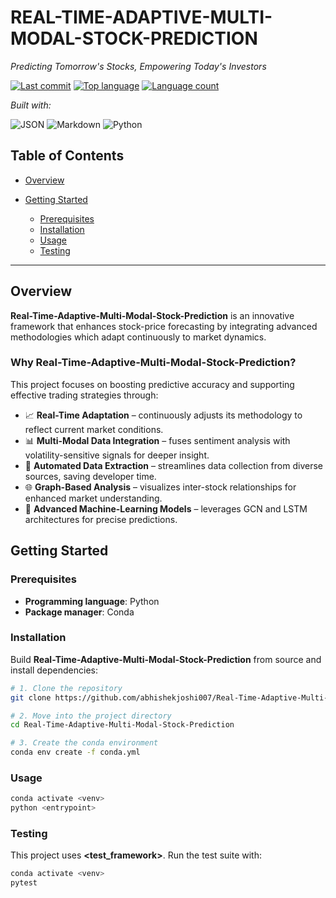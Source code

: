 # REAL-TIME-ADAPTIVE-MULTI-MODAL-STOCK-PREDICTION

*Predicting Tomorrow's Stocks, Empowering Today's Investors*

[![Last commit](https://img.shields.io/github/last-commit/abhishekjoshi007/Real-Time-Adaptive-Multi-Modal-Stock-Prediction?style=flat\&logo=git\&logoColor=white\&color=0080ff)](https://github.com/abhishekjoshi007/Real-Time-Adaptive-Multi-Modal-Stock-Prediction/commits/main)
[![Top language](https://img.shields.io/github/languages/top/abhishekjoshi007/Real-Time-Adaptive-Multi-Modal-Stock-Prediction?style=flat\&color=0080ff)](https://github.com/abhishekjoshi007/Real-Time-Adaptive-Multi-Modal-Stock-Prediction/search?l=python)
[![Language count](https://img.shields.io/github/languages/count/abhishekjoshi007/Real-Time-Adaptive-Multi-Modal-Stock-Prediction?style=flat\&color=0080ff)](https://github.com/abhishekjoshi007/Real-Time-Adaptive-Multi-Modal-Stock-Prediction)

*Built with:*

![JSON](https://img.shields.io/badge/JSON-000000.svg?style=flat\&logo=JSON\&logoColor=white)
![Markdown](https://img.shields.io/badge/Markdown-000000.svg?style=flat\&logo=Markdown\&logoColor=white)
![Python](https://img.shields.io/badge/Python-3776AB.svg?style=flat\&logo=Python\&logoColor=white)


## Table of Contents

* [Overview](#overview)
* [Getting Started](#getting-started)

  * [Prerequisites](#prerequisites)
  * [Installation](#installation)
  * [Usage](#usage)
  * [Testing](#testing)

---

## Overview

**Real-Time-Adaptive-Multi-Modal-Stock-Prediction** is an innovative framework that enhances stock-price forecasting by integrating advanced methodologies which adapt continuously to market dynamics.

### Why Real-Time-Adaptive-Multi-Modal-Stock-Prediction?

This project focuses on boosting predictive accuracy and supporting effective trading strategies through:

* 📈 **Real-Time Adaptation** – continuously adjusts its methodology to reflect current market conditions.
* 📊 **Multi-Modal Data Integration** – fuses sentiment analysis with volatility-sensitive signals for deeper insight.
* 🤖 **Automated Data Extraction** – streamlines data collection from diverse sources, saving developer time.
* 🌐 **Graph-Based Analysis** – visualizes inter-stock relationships for enhanced market understanding.
* 🧠 **Advanced Machine-Learning Models** – leverages GCN and LSTM architectures for precise predictions.

## Getting Started

### Prerequisites

* **Programming language**: Python
* **Package manager**: Conda

### Installation

Build **Real-Time-Adaptive-Multi-Modal-Stock-Prediction** from source and install dependencies:

```sh
# 1. Clone the repository
git clone https://github.com/abhishekjoshi007/Real-Time-Adaptive-Multi-Modal-Stock-Prediction

# 2. Move into the project directory
cd Real-Time-Adaptive-Multi-Modal-Stock-Prediction

# 3. Create the conda environment
conda env create -f conda.yml
```

### Usage

```sh
conda activate <venv>
python <entrypoint>
```

### Testing

This project uses **\<test\_framework>**. Run the test suite with:

```sh
conda activate <venv>
pytest
```


